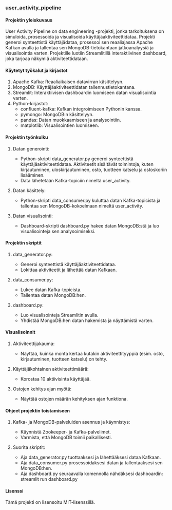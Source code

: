 ### user_activity_pipeline

#### Projektin yleiskuvaus
User Activity Pipeline on data engineering -projekti, jonka tarkoituksena on simuloida, prosessoida ja visualisoida käyttäjäaktiviteettidataa. Projekti generoi synteettistä käyttäjädataa, prosessoi sen reaaliajassa Apache Kafkan avulla ja tallentaa sen MongoDB-tietokantaan jatkoanalyysiä ja visualisointia varten. Projektille luotiin Streamlitillä interaktiivinen dashboard, joka tarjoaa näkymiä aktiviteettidataan.

#### Käytetyt työkalut ja kirjastot
1. Apache Kafka: Reaaliaikaisen datavirran käsittelyyn.
2. MongoDB: Käyttäjäaktiviteettidatan tallennustietokantana.
3. Streamlit: Interaktiivisen dashboardin luomiseen datan visualisointia varten.
4. Python-kirjastot:
   - confluent-kafka: Kafkan integroimiseen Pythonin kanssa.
   - pymongo: MongoDB:n käsittelyyn.
   - pandas: Datan muokkaamiseen ja analysointiin.
   - matplotlib: Visualisointien luomiseen.

#### Projektin työnkulku
1. Datan generointi:
   - Python-skripti data_generator.py generoi synteettistä käyttäjäaktiviteettidataa. Aktiviteetit sisältävät toimintoja, kuten kirjautuminen, uloskirjautuminen, osto, tuotteen katselu ja ostoskoriin lisääminen.
   - Data lähetetään Kafka-topiciin nimeltä user_activity.

2. Datan käsittely:
   - Python-skripti data_consumer.py kuluttaa datan Kafka-topicista ja tallentaa sen MongoDB-kokoelmaan nimeltä user_activity.

3. Datan visualisointi:
   - Dashboard-skripti dashboard.py hakee datan MongoDB:stä ja luo visualisointeja sen analysoimiseksi.

#### Projektin skriptit
1. data_generator.py:
   - Generoi synteettistä käyttäjäaktiviteettidataa.
   - Lokittaa aktiviteetit ja lähettää datan Kafkaan.

2. data_consumer.py:
   - Lukee datan Kafka-topicista.
   - Tallentaa datan MongoDB:hen.

3. dashboard.py:
   - Luo visualisointeja Streamlitin avulla.
   - Yhdistää MongoDB:hen datan hakemista ja näyttämistä varten.

#### Visualisoinnit
1. Aktiviteettijakauma:
   - Näyttää, kuinka monta kertaa kutakin aktiviteettityyppiä (esim. osto, kirjautuminen, tuotteen katselu) on tehty.

2. Käyttäjäkohtainen aktiviteettimäärä:
   - Korostaa 10 aktiivisinta käyttäjää.

3. Ostojen kehitys ajan myötä:
   - Näyttää ostojen määrän kehityksen ajan funktiona.

#### Ohjeet projektin toistamiseen
1. Kafka- ja MongoDB-palveluiden asennus ja käynnistys:
   - Käynnistä Zookeeper- ja Kafka-palvelimet.
   - Varmista, että MongoDB toimii paikallisesti.

2. Suorita skriptit:
   - Aja data_generator.py tuottaaksesi ja lähettääksesi dataa Kafkaan.
   - Aja data_consumer.py prosessoidaksesi datan ja tallentaaksesi sen MongoDB:hen.
   - Aja dashboard.py seuraavalla komennolla nähdäksesi dashboardin:
     streamlit run dashboard.py

#### Lisenssi
Tämä projekti on lisensoitu MIT-lisenssillä.
